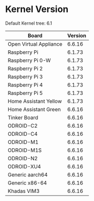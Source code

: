 
# Kernel Version

Default Kernel tree: 6.1

| Board | Version |
|-------|---------|
| Open Virtual Appliance | 6.6.16 |
| Raspberry Pi | 6.1.73 |
| Raspberry Pi 0-W | 6.1.73 |
| Raspberry Pi 2 | 6.1.73 |
| Raspberry Pi 3 | 6.1.73 |
| Raspberry Pi 4 | 6.1.73 |
| Raspberry Pi 5 | 6.1.73 |
| Home Assistant Yellow | 6.1.73 |
| Home Assistant Green | 6.6.16 |
| Tinker Board | 6.6.16 |
| ODROID-C2 | 6.6.16 |
| ODROID-C4 | 6.6.16 |
| ODROID-M1 | 6.6.16 |
| ODROID-M1S | 6.6.16 |
| ODROID-N2 | 6.6.16 |
| ODROID-XU4 | 6.6.16 |
| Generic aarch64 | 6.6.16 |
| Generic x86-64 | 6.6.16 |
| Khadas VIM3 | 6.6.16 |
